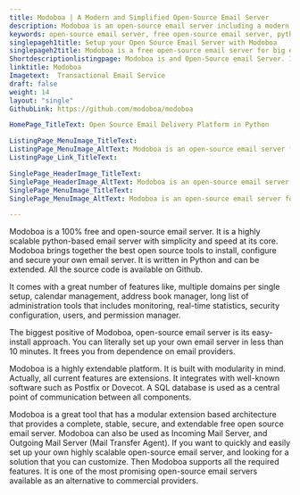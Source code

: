 ```yaml
---
title: Modoboa | A Modern and Simplified Open-Source Email Server
description: Modoboa is an open-source email server including a modern and simplified Web User Interface. It integrates well with popular software like Postfix and Dovecot.
keywords: open-source email server, free open-source email server, python-based email server, incoming mail server, outgoing mail server, mail transfer agent
singlepageh1title: Setup your Open Source Email Server with Modoboa
singlepageh2title: Modoboa is a free open-source email server for big enterprises. It has all the features of a fully functional email server similar to commercial services.
Shortdescriptionlistingpage: Modoboa is and Open-Source email Server. It’s a simple and easy setup free email server for big enterprises.
linktitle: Modoboa
Imagetext:  Transactional Email Service
draft: false
weight: 14
layout: "single"
GithubLink: https://github.com/modoboa/modoboa

HomePage_TitleText: Open Source Email Delivery Platform in Python

ListingPage_MenuImage_TitleText: 
ListingPage_MenuImage_AltText: Modoboa is an open-source email server for enterprises.
ListingPage_Link_TitleText: 

SinglePage_HeaderImage_TitleText: 
SinglePage_HeaderImage_AltText: Modoboa is an open-source email server for enterprises
SinglePage_MenuImage_TitleText: 
SinglePage_MenuImage_AltText: Modoboa is an open-source email server for enterprises

---
```


Modoboa is a 100% free and open-source email server. It is a highly scalable python-based email server with simplicity and speed at its core. Modoboa brings together the best open source tools to install, configure and secure your own email server. It is written in Python and can be extended. All the source code is available on Github.

It comes with a great number of features like, multiple domains per single setup, calendar management, address book manager, long list of administration tools that includes monitoring, real-time statistics, security configuration, users, and permission manager.

The biggest positive of Modoboa, open-source email server is its easy-install approach. You can literally set up your own email server in less than 10 minutes. It frees you from dependence on email providers. 

Modoboa is a highly extendable platform. It is built with modularity in mind. Actually, all current features are extensions. It integrates with well-known software such as Postfix or Dovecot. A SQL database is used as a central point of communication between all components. 

Modoboa is a great tool that has a modular extension based architecture that provides a complete, stable, secure, and extendable free open source email server. Modoboa can also be used as Incoming Mail Server, and Outgoing Mail Server (Mail Transfer Agent). 
If you want to quickly and easily set up your own highly scalable open-source email server, and looking for a solution that you can customize. Then Modoboa supports all the required features. It is one of the most promising open-source email servers available as an alternative to commercial providers.

